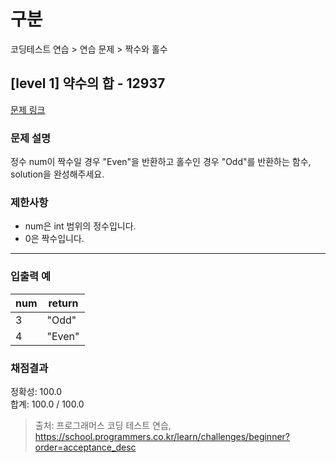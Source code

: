 # 구분

코딩테스트 연습 > 연습 문제 > 짝수와 홀수

## [level 1] 약수의 합 - 12937

[문제 링크](https://school.programmers.co.kr/learn/courses/30/lessons/12937)

### 문제 설명

<p>
정수 num이 짝수일 경우 "Even"을 반환하고 홀수인 경우 "Odd"를 반환하는 함수, solution을 완성해주세요.
</p>

### 제한사항

<ul>
  <li>num은 int 범위의 정수입니다.</li>
  <li>0은 짝수입니다.</li>
</ul>

<hr>

### 입출력 예

<table class="table">
  <thead>
    <tr>
      <th>num</th>
      <th>return</th>
    </tr>
  </thead>
  <tbody>
    <tr>
      <td>3</td>
      <td>"Odd"</td>
    </tr>
    <tr>
      <td>4</td>
      <td>"Even"</td>
    </tr>
  </tbody>
</table>

### 채점결과

정확성: 100.0<br/>
합계: 100.0 / 100.0

> 출처: 프로그래머스 코딩 테스트 연습, https://school.programmers.co.kr/learn/challenges/beginner?order=acceptance_desc

